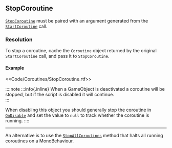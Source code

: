 ## StopCoroutine

[`StopCoroutine`](https://docs.unity3d.com/ScriptReference/MonoBehaviour.StopCoroutine.html) must be paired with an argument generated from the [`StartCoroutine`](https://docs.unity3d.com/ScriptReference/MonoBehaviour.StartCoroutine.html) call.  

### Resolution
To stop a coroutine, cache the `Coroutine` object returned by the original `StartCoroutine` call, and pass it to `StopCoroutine`.  

#### Example
<<Code/Coroutines/StopCoroutine.rtf>>

::::note
:::info{.inline}
When a GameObject is deactivated a coroutine will be stopped, but if the script is disabled it will continue.  
:::

When disabling this object you should generally stop the coroutine in [`OnDisable`](https://docs.unity3d.com/ScriptReference/MonoBehaviour.OnDisable.html) and set the value to `null` to track whether the coroutine is running. 
::::  

---  

An alternative is to use the [`StopAllCoroutines`](https://docs.unity3d.com/ScriptReference/MonoBehaviour.StopAllCoroutines.html) method that halts all running coroutines on a MonoBehaviour.